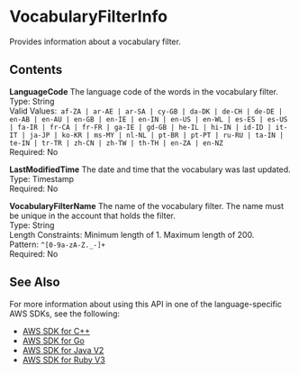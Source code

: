 # VocabularyFilterInfo<a name="API_VocabularyFilterInfo"></a>

Provides information about a vocabulary filter\.

## Contents<a name="API_VocabularyFilterInfo_Contents"></a>

 **LanguageCode**   <a name="transcribe-Type-VocabularyFilterInfo-LanguageCode"></a>
The language code of the words in the vocabulary filter\.  
Type: String  
Valid Values:` af-ZA | ar-AE | ar-SA | cy-GB | da-DK | de-CH | de-DE | en-AB | en-AU | en-GB | en-IE | en-IN | en-US | en-WL | es-ES | es-US | fa-IR | fr-CA | fr-FR | ga-IE | gd-GB | he-IL | hi-IN | id-ID | it-IT | ja-JP | ko-KR | ms-MY | nl-NL | pt-BR | pt-PT | ru-RU | ta-IN | te-IN | tr-TR | zh-CN | zh-TW | th-TH | en-ZA | en-NZ`   
Required: No

 **LastModifiedTime**   <a name="transcribe-Type-VocabularyFilterInfo-LastModifiedTime"></a>
The date and time that the vocabulary was last updated\.  
Type: Timestamp  
Required: No

 **VocabularyFilterName**   <a name="transcribe-Type-VocabularyFilterInfo-VocabularyFilterName"></a>
The name of the vocabulary filter\. The name must be unique in the account that holds the filter\.  
Type: String  
Length Constraints: Minimum length of 1\. Maximum length of 200\.  
Pattern: `^[0-9a-zA-Z._-]+`   
Required: No

## See Also<a name="API_VocabularyFilterInfo_SeeAlso"></a>

For more information about using this API in one of the language\-specific AWS SDKs, see the following:
+  [ AWS SDK for C\+\+](https://docs.aws.amazon.com/goto/SdkForCpp/transcribe-2017-10-26/VocabularyFilterInfo) 
+  [ AWS SDK for Go](https://docs.aws.amazon.com/goto/SdkForGoV1/transcribe-2017-10-26/VocabularyFilterInfo) 
+  [ AWS SDK for Java V2](https://docs.aws.amazon.com/goto/SdkForJavaV2/transcribe-2017-10-26/VocabularyFilterInfo) 
+  [ AWS SDK for Ruby V3](https://docs.aws.amazon.com/goto/SdkForRubyV3/transcribe-2017-10-26/VocabularyFilterInfo) 